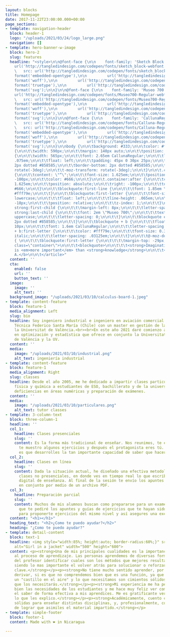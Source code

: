 ```yaml
---
layout: blocks
title: Homepage
date: 2017-11-22T23:00:00.000+00:00
page_sections:
- template: navigation-header
  block: header-1
  logo: "/uploads/2021/03/24/logo_large.png"
  navigation: []
- template: hero-banner-w-image
  block: hero-2
  slug: features
  headline: "<style>\n\n@font-face {\n\n    font-family: 'Sketch Block';\n\n    src:
    url('http://tangledindesign.com/codepen/fonts/sketch_block-webfont.eot');\n\n
    \   src: url('http://tangledindesign.com/codepen/fonts/sketch_block-webfont.eot?#iefix')
    format('embedded-opentype'),\n\n         url('http://tangledindesign.com/codepen/fonts/sketch_block-webfont.woff')
    format('woff'),\n\n         url('http://tangledindesign.com/codepen/fonts/sketch_block-webfont.ttf')
    format('truetype'),\n\n         url('http://tangledindesign.com/codepen/fonts/sketch_block-webfont.svg#SketchBlockBold')
    format('svg');\n\n}\n\n@font-face {\n\n    font-family: 'Museo 700';\n\n    src:
    url('http://tangledindesign.com/codepen/fonts/Museo700-Regular-webfont.eot');\n\n
    \   src: url('http://tangledindesign.com/codepen/fonts/Museo700-Regular-webfont.eot?#iefix')
    format('embedded-opentype'),\n\n         url('http://tangledindesign.com/codepen/fonts/Museo700-Regular-webfont.woff')
    format('woff'),\n\n         url('http://tangledindesign.com/codepen/fonts/Museo700-Regular-webfont.ttf')
    format('truetype'),\n\n         url('http://tangledindesign.com/codepen/fonts/Museo700-Regular-webfont.svg#SketchBlockBold')
    format('svg');\n\n}\n\n@font-face {\n\n    font-family: 'CallunaRegular';\n\n
    \   src: url('http://tangledindesign.com/codepen/fonts/Calluna-Regular-webfont.eot');\n\n
    \   src: url('http://tangledindesign.com/codepen/fonts/Calluna-Regular-webfont.eot?#iefix')
    format('embedded-opentype'),\n\n         url('http://tangledindesign.com/codepen/fonts/Calluna-Regular-webfont.woff')
    format('woff'),\n\n         url('http://tangledindesign.com/codepen/fonts/Calluna-Regular-webfont.ttf')
    format('truetype'),\n\n         url('http://tangledindesign.com/codepen/fonts/Calluna-Regular-webfont.svg#CallunaRegular')
    format('svg');\n\n}\n\nbody {\n\n\tbackground: #333;\n\n\tcolor: #fff;\n\n}\n\n\t.container
    {\n\n\t\twidth: 590px;\n\n\t\tmargin: 140px auto;\n\n\t\tposition: relative;\n\n\t}\n\n\tblockquote
    {\n\n\t\twidth: 565px;\n\n\t\tfont: 2.65em CallunaRegular;\n\n\t\tletter-spacing:
    .075em;\n\n\t\tfloat: left;\n\n\t\tpadding: 45px 0 30px 25px;\n\n\t\tmargin: 0;\n\n\t\tborder-top:
    2px dotted #858585;\n\n\t\tborder-bottom: 2px dotted #858585;\n\n\t\t-webkit-transform:
    rotate(-3deg);\n\n\t\t-moz-transform: rotate(-3deg);\n\n\t}\n\n\t.container:before
    {\n\n\t\tcontent: \"“\";\n\n\t\tfont-size: 1.625em;\n\n\t\tposition: absolute;\n\n\t\tleft:
    -100px;\n\n\t\tcolor: #666;\n\n\t}\n\n\t.container:after {\n\n\t\tcontent: \"”\";\n\n\t\tfont-size:
    1.625em;\n\n\t\tposition: absolute;\n\n\t\tright: -100px;\n\n\t\ttop: 150px;\n\n\t\tcolor:
    #666;\n\n\t}\n\n\t\tblockquote:first-line {\n\n\t\t\tfont: 1.85em \"Sketch Block\";\n\n\t\t\tcolor:
    #fff79e;\n\n\t\t}\n\n\t\tblockquote:first-letter {\n\n\t\t\tfont-size: 0.3625em;\n\n\t\t\ttext-transform:
    lowercase;\n\n\t\t\tfloat: left;\n\n\t\t\tline-height: .065em;\n\n\t\t\tmargin-right:
    -18px;\n\n\t\t\tposition: relative;\n\n\t\t\tz-index: 1;\n\n\t\t}\n\n\t\tblockquote
    strong:first-child {\n\n\t\t\tmargin-left: 8px;\n\n\t\t\tletter-spacing: 0;\n\n\t\t}\n\n\t\tblockquote
    strong:last-child {\n\n\t\t\tfont: 2em \"Museo 700\";\n\n\t\t\ttext-transform:
    uppercase;\n\n\t\t\tletter-spacing: 0;\n\n\t\t}\n\n\t\tblockquote em {\n\n\t\t\tborder-bottom:
    2px dotted #858585;\n\n\t\t}\n\n\t\tblockquote + b {\n\n\t\t\tfloat: right;\n\n\t\t\tmargin-top:
    10px;\n\n\t\t\tfont: 1.6em CallunaRegular;\n\n\t\t\tletter-spacing: .15em;\n\n\t\t}\n\n\t\tblockquote
    + b:first-letter {\n\n\t\t\tcolor: #fff79e;\n\n\t\t\tfont-size: 0.3625em;\n\n\t\t\tfont-style:
    italic;\n\n\t\t\tletter-spacing: .03125em;\n\n\t\t}\n\n\t\t@-moz-document url-prefix()
    { \n\n\t\t\tblockquote:first-letter {\n\n\t\t\t\tmargin-top: -29px;\n\n\t\t\t}\n\n\t\t}\n\n</style>\n\n<article
    class=\"container\">\n\n\t\t<blockquote>\n\n\t\t\t<strong>Imagination</strong>
    is <em>more important</em> than <strong>knowledge</strong>\n\n\t\t</blockquote>\n\n\t\t<b>Einstein,
    A.</b>\n\n\t</article>"
  content: ''
  cta:
    enabled: false
    url: ''
    button_text: ''
  image:
    image: ''
    alt_text: ''
  background_image: "/uploads/2021/03/10/calculus-board-1.jpeg"
- template: content-feature
  block: feature-1
  media_alignment: Left
  slug: bio
  headline: Soy ingeniero industrial e ingeniero en aviación comercial de la Universidad
    Técnica Federico Santa María (Chile) con un master en gestión de la calidad en
    la Universitat de València.<br><br>En este año 2021 daré comienzo a un doctorado
    en optimización y estadística que ofrece en conjunto la Universitat Politécnica
    de València y la UV.
  content: ''
  media:
    image: "/uploads/2021/03/10/industrial.png"
    alt_text: ingeniería industrial
- template: content-feature
  block: feature-1
  media_alignment: Right
  slug: classes
  headline: Desde el año 2005, me he dedicado a impartir clases particulares de matemáticas,
    física y química a estudiantes de ESO, bachillerato y de la universidad para superar
    deficiencias en áreas numéricas y preparación de exámenes.
  content: ''
  media:
    image: "/uploads/2021/03/10/particulares.png"
    alt_text: tutor classes
- template: 3-column-text
  block: three-column-1
  headline: ''
  col_1:
    headline: Clases presenciales
    slug: ''
    content: Es la forma más tradicional de enseñar. Nos reunimos, te enseño la teoría,
      te muestro algunos ejercicios y después el protagonista eres tú. Lo más importante
      es que desarrolles la tan importante capacidad de saber que hacer en cada caso.
  col_2:
    headline: Clases en línea
    slug: ''
    content: Dada la situación actual, he diseñado una efectiva metodología de realizar
      clases no presenciales, en donde ves en tiempo real lo que escribo en mi dispositivo
      digital de enseñanza. Al final de la sesión te envío los apuntes que realicemos
      en conjunto por medio de un archivo PDF.
  col_3:
    headline: Preparación parcial
    slug: ''
    content: Muchos de mis alumnos buscan como prepararse para un examen. Es por esto
      que te pediré los apuntes y guías de ejercicios que te hayan sido entregados,
      para proponerte ejercicios del mismo nivel y así asegures una excelente calificación.​
  content: "<h1></h1>"
  heading_text: "<h2>¿Como te puedo ayudar?</h2>"
  heading: "¿Como te puedo ayudar?"
- template: detail-content
  block: text-1
  headline: <img style="width:85%; height:auto; border-radius:60%;}" src="https://profematesvalencia.net/uploads/1/3/5/5/135504880/marcel_orig.jpg"
    alt="Girl in a jacket" width="500" height="600">
  content: <p><strong>Una de mis principales cualidades es la importancia que le doy
    al proceso de aprendizaje. Las personas aprendemos de diversas formas y es labor
    del profesor identificar cuales son los métodos que mejores resultados generan,
    siendo lo mas importante el volver atrás para solucionar o reforzar algunos conceptos
    clave.</strong></p><p><strong>No tiene mucho sentido aprender, por ejemplo, a
    derivar, si es que no comprendemos bien que es una función, ya que no haríamos
    un "castillo en el aire" y lo que necesitamos son cimientos sólidos, te aseguro
    que los necesitarás.</strong></p><p><strong>Mi experiencia me ha permitido conocer
    bien las necesidades de los estudiantes y me hace muy feliz ver como logro traspasar
    el saber de forma efectiva a mis aprendices. Me es gratificante ver que comprenden
    lo que les explico.</strong></p><p><strong>Académicamente, cuento con bases muy
    sólidas para enseñar distintas disciplinas, y, profesionalmente, con la habilidad
    de lograr que asimiles el material impartido.</strong></p>
- template: simple-footer
  block: footer-1
  content: Made with ❤︎ in Nicaragua

---
```

